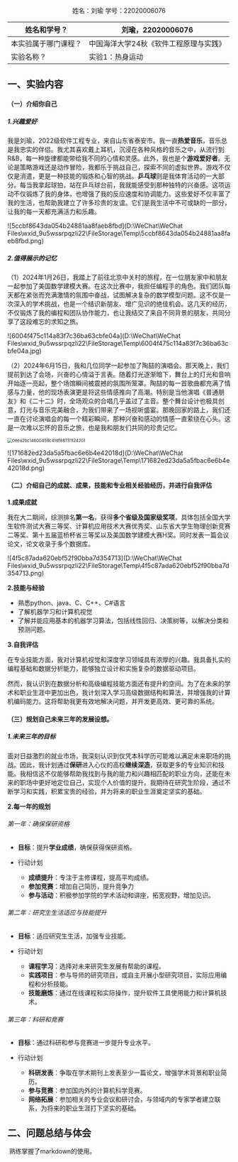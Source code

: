<center>姓名：刘瑜  学号：22020006076</center>

| 姓名和学号？         | 刘瑜，22020006076     |
| -------------------- | -------------------------------- |
| 本实验属于哪门课程？ | 中国海洋大学24秋《软件工程原理与实践》 |
| 实验名称？           | 实验1：热身运动          |

## 一、实验内容

#### （一）**介绍你自己**

##### 1.兴趣爱好

​	我是刘瑜，2022级软件工程专业，来自山东省泰安市。我一直**热爱音乐**，音乐总是我忠实的伴侣。我尤其喜欢戴上耳机，沉浸在各种风格的音乐之中，从流行到R&B，每一种旋律都能带给我不同的心情和灵感。此外，我也是个**游戏爱好者**。无论是策略游戏还是动作冒险，我都乐于挑战自己，探索不同的虚拟世界。游戏不仅仅是消遣，更是一种技能的锻炼和心智的挑战。**乒乓球**则是我体育活动的一大部分。每当我拿起球拍，站在乒乓球台前，我就能感受到那种独特的兴奋感。这项运动不仅锻炼了我的身体，也增强了我的反应速度和协调能力。这些爱好不仅丰富了我的生活，也帮助我建立了许多珍贵的友谊。它们是我生活中不可或缺的一部分，让我的每一天都充满活力和乐趣。

![5ccbf8643da054b24881aa8faeb8fbd](D:\WeChat\WeChat Files\wxid_9u5wssrpqzli22\FileStorage\Temp\5ccbf8643da054b24881aa8faeb8fbd.png)

##### 2.值得展示的记忆

​	（1）2024年1月26日，我踏上了前往北京中关村的旅程，在一位朋友家中和朋友一起参加了美国数学建模大赛。在这次比赛中，我担任编程手的角色。我们团队每天都在紧张而充满激情的氛围中奋战，试图解决复杂的数学模型问题。这不仅是一次深入的学术挑战，也是一个结识新朋友、增广见识的绝佳机会。这几天的经历，不仅锻炼了我的编程和团队协作能力，也让我结交了来自不同背景的朋友，共同分享了这段难忘的求知之旅。

![6004f475c114a83f7c36ba63cbfe04a](D:\WeChat\WeChat Files\wxid_9u5wssrpqzli22\FileStorage\Temp\6004f475c114a83f7c36ba63cbfe04a.jpg)

​	（2）2024年6月15日，我和几位同学一起参加了陶喆的演唱会。那天晚上，我们提前到达了会场，兴奋的心情溢于言表。随着灯光逐渐暗下，舞台上的灯光和音响开始逐一亮起，整个场馆瞬间被震撼的氛围所笼罩。陶喆的每一首歌曲都充满了情感与力量，他的现场表演更是将这些情感推向了高潮。特别是当他演唱《普通朋友》和《二十二》时，全场观众的合唱几乎盖过了主音。整个舞台设计也极具创意，灯光与音乐完美融合，为我们带来了一场视听盛宴。那晚回家的路上，我们还一直在讨论演唱会的每一个精彩瞬间，那种兴奋和感动的情感一直萦绕在心头。这是一次难以忘怀的音乐之旅，也是我和朋友们共同的珍贵记忆。

<img src="D:\WeChat\WeChat Files\wxid_9u5wssrpqzli22\FileStorage\Temp\0eea2bc14600459c41df88731124201.jpg" alt="0eea2bc14600459c41df88731124201" style="zoom: 67%;" />

![171682ed23da5a5fbac6e6b4e42018d](D:\WeChat\WeChat Files\wxid_9u5wssrpqzli22\FileStorage\Temp\171682ed23da5a5fbac6e6b4e42018d.png)

#### （二）**介绍自己的成就、成果，技能和专业相关经验经历，并进行自我评估**

**1.成果成就**

​	我在大二期间，综测排名**第一名**，获得**多个省级及国家级奖项**，具体包括全国大学生软件测试大赛三等奖、计算机应用技术大赛优秀奖、山东省大学生物理创新竞赛二等奖、第十五届蓝桥杯省三等奖以及美国数学建模大赛H奖。同时发表一篇会议论文，论文收录于多个数据库。

![4f5c87ada620ebf52f90bba7d354713](D:\WeChat\WeChat Files\wxid_9u5wssrpqzli22\FileStorage\Temp\4f5c87ada620ebf52f90bba7d354713.png)

**2.技能与经验**

- 熟悉python、java、C、C++、C#语言
- 了解机器学习和计算机视觉
- 了解并能应用基本的机器学习算法，包括线性回归、决策树等，以解决分类和预测问题。

**3.自我评估**

​	在专业技能方面，我对计算机视觉和深度学习领域具有浓厚的兴趣。我具备扎实的编程基础和数据分析能力，能够独立设计和实施复杂的数据驱动项目。

​	然而，我认识到在数据分析和高级编程技能方面还有提升的空间。为了在未来的学术和职业生涯中更加出色，我计划深入学习高级数据结构和算法，并增强我的计算机编码能力。这将帮助我更有效地解决问题，并开发更高效、更可靠的系统。



#### （三）**规划自己未来三年的发展设想。**

##### 1.未来三年的目标

​	面对日益激烈的就业市场，我深刻认识到仅凭本科学历可能难以满足未来职场的挑战。因此，我计划通过**保研**进入心仪的高校**继续深造**，获取更多的专业知识和技能。我相信这不仅能够帮助我找到与我的能力和兴趣相匹配的职业方向，还能在未来的职场中更好地定位自己，实现个人价值的提升。我期待在研究生阶段，通过不断学习和实践，积累宝贵的经验，并为将来的职业生涯奠定坚实的基础。

**2.每一年的规划**

###### 第一年：确保保研资格

- **目标**：提升**学业成绩**，确保获得保研资格。

- 行动计划

  - **成绩提升**：专注于主修课程，提高平均成绩。
  - **参加竞赛**：增加自己简历，提升竞争力
  - **参与活动**：积极参加学院的学术活动和讲座，拓宽视野，增加见识。

###### 第二年：研究生生活适应与技能提升

- **目标**：适应研究生生活，加强专业技能。

- 行动计划

  - **课程学习**：选择对未来研究生发展有帮助的课程。
  - **实践项目**：参与导师的研究项目，或自主开展小型研究项目，实际应用编程和分析技能。
  - **技能磨炼**：通过在线课程和实际操作，提升软件工具使用能力和计算机技术。

###### 第三年：科研和竞赛

- **目标**：通过科研和参与竞赛进一步提升专业水平。

- 行动计划

  - **科研发表**：争取在学术期刊上发表至少一篇论文，增强学术背景和职业简历。
  - **参与竞赛**：参加国内外的计算机科学竞赛。
  - **网络拓展**：参加相关的专业会议和研讨会，与领域内的专家学者建立联系，为将来的职业生涯打下坚实的基础。



## 二、问题总结与体会

​	熟练掌握了markdown的使用。
